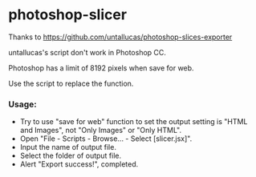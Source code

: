 # photoshop-slicer

Thanks to https://github.com/untallucas/photoshop-slices-exporter

untallucas's script don't work in Photoshop CC.

Photoshop has a limit of 8192 pixels when save for web.

Use the script to replace the function.


### Usage:
- Try to use "save for web" function to set the output setting is "HTML and Images", not "Only Images" or "Only HTML".
- Open "File - Scripts - Browse... - Select [slicer.jsx]".
- Input the name of output file.
- Select the folder of output file.
- Alert "Export success!", completed.
